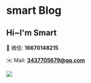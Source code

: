 # smart Blog

## Hi~I'm Smart

:speech_balloon: 微信: **16670148215**

:envelope: Mail: **3437705679@qq.com**

![](https://gz_lib.gitee.io/gz/static/wechat.jpeg)
